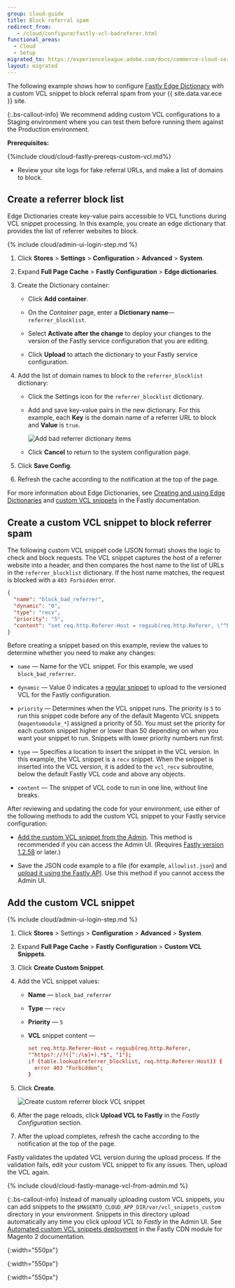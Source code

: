 ```yaml
---
group: cloud-guide
title: Block referral spam
redirect_from:
   - /cloud/configure/fastly-vcl-badreferer.html
functional_areas:
  - Cloud
  - Setup
migrated_to: https://experienceleague.adobe.com/docs/commerce-cloud-service/user-guide/cdn/custom-vcl-snippets/fastly-vcl-badreferer.html
layout: migrated
---
```


The following example shows how to configure [Fastly Edge Dictionary](https://docs.fastly.com/guides/edge-dictionaries/working-with-dictionaries-using-the-api) with a custom VCL snippet to block referral spam from your {{ site.data.var.ece }} site.

 {:.bs-callout-info}
We recommend adding custom VCL configurations to a Staging environment where you can test them before running them against the Production environment.

**Prerequisites:**

{%include cloud/cloud-fastly-prereqs-custom-vcl.md%}

-  Review your site logs for fake referral URLs, and make a list of domains to block.

## Create a referrer block list

Edge Dictionaries create key-value pairs accessible to VCL functions during VCL snippet processing. In this example, you create an edge dictionary that provides the list of referrer websites to block.

{% include cloud/admin-ui-login-step.md %}

1. Click **Stores** > **Settings** > **Configuration** > **Advanced** > **System**.

1. Expand **Full Page Cache** > **Fastly Configuration** > **Edge dictionaries**.

1. Create the Dictionary container:

   -  Click **Add container**.

   -  On the *Container* page, enter a **Dictionary name**—`referrer_blocklist`.

   -  Select **Activate after the change** to deploy your changes to the version of the Fastly service configuration that you are editing.

   -  Click **Upload** to attach the dictionary to your Fastly service configuration.

1. Add the list of domain names to block to the `referrer_blocklist` dictionary:

   -  Click the Settings icon for the `referrer_blocklist` dictionary.

   -  Add and save key-value pairs in the new dictionary. For this example, each **Key** is the domain name of a referrer URL to block and **Value** is `true`.

      ![Add bad referrer dictionary items]

   -  Click **Cancel** to return to the system configuration page.

1. Click **Save Config**.

1. Refresh the cache according to the notification at the top of the page.

For more information about Edge Dictionaries, see [Creating and using Edge Dictionaries](https://docs.fastly.com/guides/edge-dictionaries/working-with-dictionaries-using-the-api) and [custom VCL snippets](https://docs.fastly.com/guides/edge-dictionaries/working-with-dictionaries-using-the-api#custom-vcl-examples) in the Fastly documentation.

## Create a custom VCL snippet to block referrer spam

The following custom VCL snippet code (JSON format) shows the logic to check and block requests. The VCL snippet captures the host of a referrer website into a header, and then compares the host name to the list of URLs in the `referrer_blocklist` dictionary. If the host name matches, the request is blocked with a `403 Forbidden` error.

```json
{
  "name": "block_bad_referrer",
  "dynamic": "0",
  "type": "recv",
  "priority": "5",
  "content": "set req.http.Referer-Host = regsub(req.http.Referer, \"^https?:\/\/?([^:\/s]+).*$\", \"\\1\"); if (table.lookup(referrer_blocklist, req.http.Referer-Host)) { error 403 \"Forbidden\"; }"
}
```

Before creating a snippet based on this example, review the values to determine whether you need to make any changes:

-  `name` — Name for the VCL snippet. For this example, we used `block_bad_referrer`.

-  `dynamic` — Value 0 indicates a [regular snippet](https://docs.fastly.com/en/guides/using-regular-vcl-snippets) to upload to the versioned VCL for the Fastly configuration.

-  `priority` — Determines when the VCL snippet runs. The priority  is `5` to run this snippet code before any of the default Magento VCL snippets (`magentomodule_*`) assigned a priority of 50. You must set the priority for each custom snippet higher or lower than 50 depending on when you want your snippet to run. Snippets with lower priority numbers run first.

-  `type` — Specifies a location to insert the snippet in the VCL version. In this example, the VCL snippet is a `recv` snippet. When the snippet is inserted into the VCL version, it is added to the `vcl_recv` subroutine,  below the default Fastly VCL code and above any objects.

-  `content` — The snippet of VCL code to run in one line, without line breaks.

After reviewing and updating the code for your environment, use either of the following methods to add the custom VCL snippet to your Fastly service configuration:

-  [Add the custom VCL snippet from the Admin](#add-the-custom-vcl-snippet). This method is recommended if you can access the Admin UI. (Requires [Fastly version 1.2.58]({{site.baseurl}}/cloud/cdn/configure-fastly.html#upgrade) or later.)

-  Save the JSON code example to a file (for example, `allowlist.json`) and [upload it using the Fastly API]({{site.baseurl}}/cloud/cdn/cloud-vcl-custom-snippets.html#manage-custom-vcl-snippets-using-the-api). Use this method if you cannot access the Admin UI.

## Add the custom VCL snippet

{% include cloud/admin-ui-login-step.md %}

1. Click **Stores** > Settings > **Configuration** > **Advanced** > **System**.

1. Expand **Full Page Cache** > **Fastly Configuration** > **Custom VCL Snippets**.

1. Click **Create Custom Snippet**.

1. Add the VCL snippet values:

   -  **Name** — `block_bad_referrer`

   -  **Type** — `recv`

   -  **Priority** — `5`

   -  **VCL** snippet content —

      ```conf
      set req.http.Referer-Host = regsub(req.http.Referer,
      "^https?://?([^:/\s]+).*$", "1");
      if (table.lookup(referrer_blocklist, req.http.Referer-Host)) {
        error 403 "Forbidden";
      }
      ```

1. Click **Create**.

   ![Create custom referrer block VCL snippet]

1. After the page reloads, click **Upload VCL to Fastly** in the *Fastly Configuration* section.

1. After the upload completes, refresh the cache according to the notification at the top of the page.

Fastly validates the updated VCL version during the upload process. If the validation fails, edit your custom VCL snippet to fix any issues. Then, upload the VCL again.

{% include cloud/cloud-fastly-manage-vcl-from-admin.md %}

 {:.bs-callout-info}
Instead of manually uploading custom VCL snippets, you can add snippets to the `$MAGENTO_CLOUD_APP_DIR/var/vcl_snippets_custom` directory in your environment. Snippets in this directory upload automatically any time you click *upload VCL to Fastly* in the Admin UI. See [Automated custom VCL snippets deployment](https://github.com/fastly/fastly-magento2/blob/master/Documentation/Guides/CUSTOM-VCL-SNIPPETS.md#automated-custom-vcl-snippets-deployment) in the Fastly CDN module for Magento 2 documentation.

<!-- Link definitions -->

[Add bad referrer dictionary items]: {{site.baseurl}}/common/images/cloud/cloud-fastly-referrer-blocklist-dictionary.png
{:width="550px"}

[Create custom referrer block VCL snippet]: {{site.baseurl}}/common/images/cloud/cloud-fastly-create-referrer-block-snippet.png
{:width="550px"}

[Manage custom VCL snippets]: {{site.baseurl}}/common/images/cloud/cloud-fastly-edit-snippets.png
{:width="550px"}
